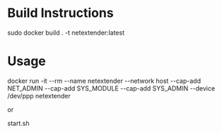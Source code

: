 # Build Instructions
sudo docker build . -t netextender:latest

# Usage
docker run -it --rm --name netextender --network host --cap-add NET_ADMIN --cap-add SYS_MODULE --cap-add SYS_ADMIN --device /dev/ppp netextender

or

start.sh
